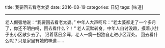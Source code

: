 title: 我要回去看老太婆
date: 2016-08-19
categories: 日记
tags: [味道]

---
老人倔强地说：“我要回去看老太婆。”
中年人大声呵斥：“老太婆都走了一个多月了，你还不明白吗，回去看什么？！”
老人沉默转身，中年人自讨没趣，摸着小肚子出小区散步去了。
沿着落日余晖，老人一瘸一拐独自走进小区深处。
回去看什么呢？只是家里有她的味道……



